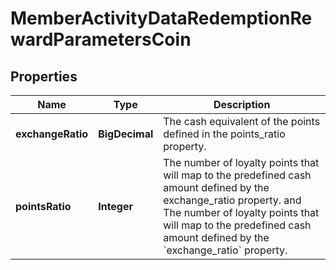 

# MemberActivityDataRedemptionRewardParametersCoin


## Properties

| Name | Type | Description |
|------------ | ------------- | ------------- |
|**exchangeRatio** | **BigDecimal** | The cash equivalent of the points defined in the points_ratio property. |
|**pointsRatio** | **Integer** | The number of loyalty points that will map to the predefined cash amount defined by the exchange_ratio property. and The number of loyalty points that will map to the predefined cash amount defined by the &#x60;exchange_ratio&#x60; property. |




